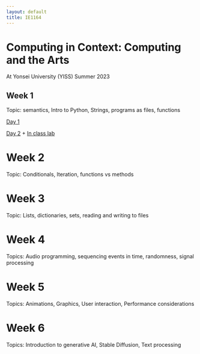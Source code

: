 ```yaml
---
layout: default
title: IE1164
---
```

 
# Computing in Context: Computing and the Arts

At Yonsei University (YISS)
Summer 2023

## Week 1
Topic: semantics, Intro to Python, Strings, programs as files, functions

[Day 1](https://docs.google.com/presentation/d/1mNCiFEoroLQCI30wEE1BGTUT5VunkkVuNgjU7BLSMJQ/edit?usp=sharing)

[Day 2](https://docs.google.com/presentation/d/1e5J_Xjt7D90HfCx1BBl7qPghPzBs5wENvaB9w5n3w1A/edit?usp=sharing) + [In class lab](./InClass1.md)

# Week 2 
Topic: Conditionals, Iteration, functions vs methods

# Week 3 
Topic: Lists, dictionaries, sets, reading and writing to files

# Week 4 
Topics: Audio programming, sequencing events in time, randomness, signal processing

# Week 5 
Topics: Animations, Graphics, User interaction, Performance considerations

# Week 6
Topics: Introduction to generative AI, Stable Diffusion, Text processing
